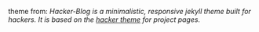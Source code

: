 
theme from: 
*Hacker-Blog is a minimalistic, responsive jekyll theme built for hackers. It is based on the [hacker theme](https://github.com/pages-themes/hacker) for project pages.*

